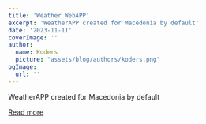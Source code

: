```yaml
---
title: 'Weather WebAPP'
excerpt: 'WeatherAPP created for Macedonia by default'
date: '2023-11-11'
coverImage: ''
author:
  name: Koders
  picture: "assets/blog/authors/koders.png"
ogImage:
  url: ''
---
```


WeatherAPP created for Macedonia by default

[Read more](https://dev.to/bekirshala/weather-webapp-43no)
